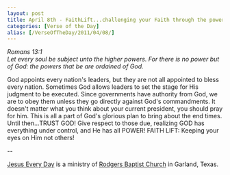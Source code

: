 ```yaml
---
layout: post
title: April 8th - FaithLift...challenging your Faith through the power of
categories: [Verse of the Day]
alias: [/VerseOfTheDay/2011/04/08/]
---
```


_Romans 13:1  
Let every soul be subject unto the higher powers. For there is no
power but of God: the powers that be are ordained of God._

God appoints every nation's leaders, but they are not all appointed
to bless every nation. Sometimes God allows leaders to set the stage
for His judgment to be executed. Since governments have authority
from God, we are to obey them unless they go directly against God's
commandments. It doesn't matter what you think about your current
president, you should pray for him. This is all a part of God's
glorious plan to bring about the end times. Until then...TRUST GOD!
Give respect to those due, realizing GOD has everything under
control, and He has all POWER!
FAITH LIFT: Keeping your eyes on Him not others!

 --

<a href=http://jesuseveryday.net>Jesus Every Day</a> is a ministry of <a href=http://rodgersbaptist.net>Rodgers Baptist Church</a> in Garland, Texas.
